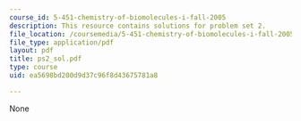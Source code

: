 ```yaml
---
course_id: 5-451-chemistry-of-biomolecules-i-fall-2005
description: This resource contains solutions for problem set 2.
file_location: /coursemedia/5-451-chemistry-of-biomolecules-i-fall-2005/ea5698bd200d9d37c96f8d43675781a8_ps2_sol.pdf
file_type: application/pdf
layout: pdf
title: ps2_sol.pdf
type: course
uid: ea5698bd200d9d37c96f8d43675781a8

---
```

None
